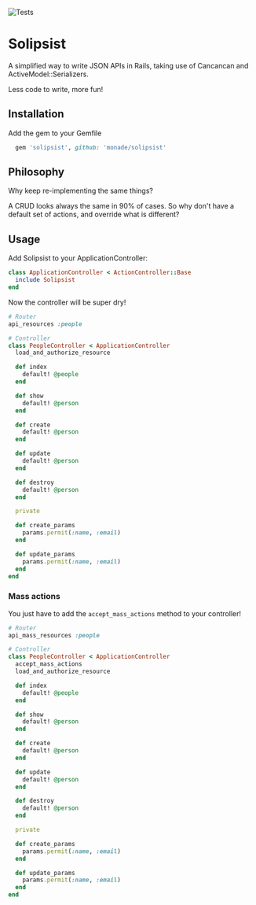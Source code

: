 ![Tests](https://github.com/monade/solipsist/actions/workflows/test.yml/badge.svg)

# Solipsist

A simplified way to write JSON APIs in Rails, taking use of Cancancan and ActiveModel::Serializers.

Less code to write, more fun!

## Installation

Add the gem to your Gemfile

```ruby
  gem 'solipsist', github: 'monade/solipsist'
```

## Philosophy
Why keep re-implementing the same things?

A CRUD looks always the same in 90% of cases. So why don't have a default set of actions, and override what is different?

## Usage

Add Solipsist to your ApplicationController:

```ruby
class ApplicationController < ActionController::Base
  include Solipsist
end
```

Now the controller will be super dry!

```ruby
# Router
api_resources :people

# Controller
class PeopleController < ApplicationController
  load_and_authorize_resource

  def index
    default! @people
  end

  def show
    default! @person
  end

  def create
    default! @person
  end

  def update
    default! @person
  end

  def destroy
    default! @person
  end

  private

  def create_params
    params.permit(:name, :email)
  end

  def update_params
    params.permit(:name, :email)
  end
end
```

### Mass actions

You just have to add the `accept_mass_actions` method to your controller!

```ruby
# Router
api_mass_resources :people

# Controller
class PeopleController < ApplicationController
  accept_mass_actions
  load_and_authorize_resource

  def index
    default! @people
  end

  def show
    default! @person
  end

  def create
    default! @person
  end

  def update
    default! @person
  end

  def destroy
    default! @person
  end

  private

  def create_params
    params.permit(:name, :email)
  end

  def update_params
    params.permit(:name, :email)
  end
end
```
